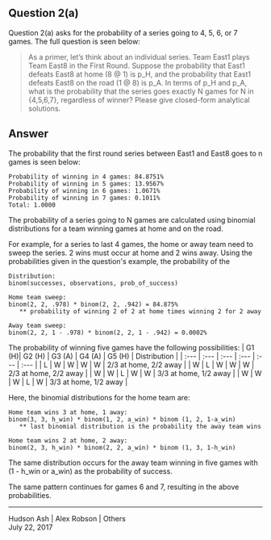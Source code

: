 ## Question 2(a)

Question 2(a) asks for the probability of a series going to 4, 5, 6, or 7 games.  The full question is seen below:
>As a primer, let’s think about an individual series. Team East1 plays Team East8 in the First Round. Suppose the probability that East1 defeats East8 at home (8 @ 1) is p_H, and the probability that East1 defeats East8 on the road (1 @ 8) is p_A. In terms of p_H and p_A, what is the probability that the series goes exactly N games for N in {4,5,6,7}, regardless of winner? Please give closed-form analytical solutions.

## Answer
The probability that the first round series between East1 and East8 goes to n games is seen below:
```
Probability of winning in 4 games: 84.8751%
Probability of winning in 5 games: 13.9567%
Probability of winning in 6 games: 1.0671%
Probability of winning in 7 games: 0.1011%
Total: 1.0000
```

The probability of a series going to N games are calculated using binomial distributions for a team winning games at home and on the road.  

For example, for a series to last 4 games, the home or away team need to sweep the series. 2 wins must occur at home and 2 wins away. Using the probabilities given in the question's example, the probability of the
```
Distribution:
binom(successes, observations, prob_of_success)

Home team sweep:
binom(2, 2, .978) * binom(2, 2, .942) = 84.875%
   ** probability of winning 2 of 2 at home times winning 2 for 2 away

Away team sweep:
binom(2, 2, 1 - .978) * binom(2, 2, 1 - .942) = 0.0002%
```

The probability of winning five games have the following possibilities:
| G1 (H)| G2 (H) | G3 (A) | G4 (A) | G5 (H) | Distribution |
| :--- | :--- | :--- | :--- | :--- | :--- |
| L | W | W | W | W | 2/3 at home, 2/2 away |
| W | L | W | W | W | 2/3 at home, 2/2 away |
| W | W | L | W | W | 3/3 at home, 1/2 away |
| W | W | W | L | W | 3/3 at home, 1/2 away |

Here, the binomial distributions for the home team are:
```
Home team wins 3 at home, 1 away:
binom(3, 3, h_win) * binom(1, 2, a_win) * binom (1, 2, 1-a_win)
   ** last binomial distribution is the probability the away team wins

Home team wins 2 at home, 2 away:
binom(2, 3, h_win) * binom(2, 2, a_win) * binom (1, 3, 1-h_win)
```

The same distribution occurs for the away team winning in five games with (1 - h_win or a_win) as the probability of success.

The same pattern continues for games 6 and 7, resulting in the above probabilities.

---
Hudson Ash | Alex Robson | Others  
July 22, 2017
